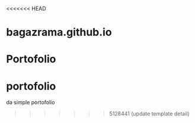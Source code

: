 <<<<<<< HEAD
# bagazrama.github.io
Portofolio
=======
# portofolio
da simple portofolio
>>>>>>> 5128441 (update template detail)

